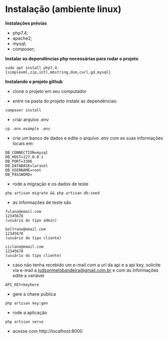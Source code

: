 # Instalação (ambiente linux)

**Instalações prévias**

- php7.4;
- apache2;
- mysql;
- composer;

**Instalar as dependências php necessárias para rodar o projeto**

```
sudo apt install php7.4-{simplexml,zip,intl,mbstring,dom,curl,gd,mysql}
```

**Instalando o projeto github** 

- clone o projeto em seu computador

- entre na pasta do projeto instale as dependências:

```
composer install
```

- criar arquivo .env

```
cp .env.example .env
```

- crie um banco de dados e edite o arquivo .env com as suas informações locais em:

```
DB_CONNECTION=mysql
DB_HOST=127.0.0.1
DB_PORT=3306
DB_DATABASE=laravel
DB_USERNAME=root
DB_PASSWORD=
```

- rode a migração e os dados de teste

```
php artisan migrate && php artisan db:seed
```

- as informações de teste são

```
fulano@email.com
12345678
(usuário do tipo admin)
```

```
beltrano@email.com
12345678
(usuário do tipo cliente)
```

```
ciclano@email.com
12345678
(usuário do tipo cliente)
```

- caso não tenha recebido um e-mail com a url da api e a api key, solicite via e-mail a judsonmelobandeira@gmail.com.br e com as informações edite a variável

```
API_KEY=keyhere
```

- gere a chave pública

```
php artisan key:gen
```
- rode a aplicação

```
php artisan serve
```

- acesse com http://localhost:8000